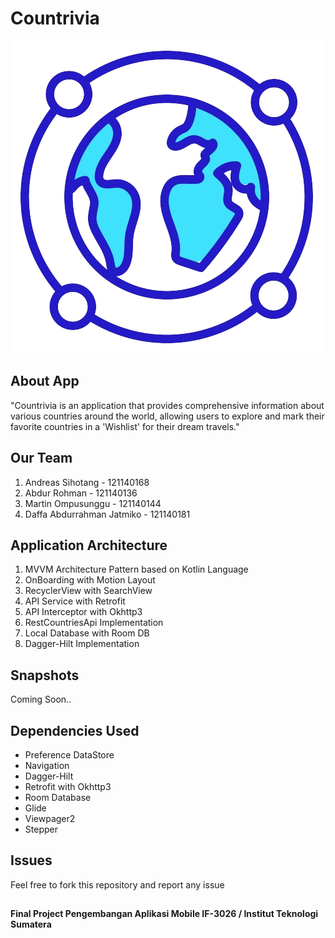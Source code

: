 # Countrivia

![appLogo](app/src/main/res/drawable/countrivia.png)

## About App
"Countrivia is an application that provides comprehensive information about various countries around the world, allowing users to explore and mark their favorite countries in a 'Wishlist' for their dream travels."	

## Our Team
1. Andreas Sihotang - 121140168
2. Abdur Rohman - 121140136
3. Martin Ompusunggu - 121140144
4. Daffa Abdurrahman Jatmiko - 121140181

## Application Architecture
1. MVVM Architecture Pattern based on Kotlin Language
2. OnBoarding with Motion Layout
3. RecyclerView with SearchView
4. API Service with Retrofit
5. API Interceptor with Okhttp3
6. RestCountriesApi Implementation
7. Local Database with Room DB
8. Dagger-Hilt Implementation

## Snapshots
Coming Soon..

## Dependencies Used
- Preference DataStore
- Navigation
- Dagger-Hilt
- Retrofit with Okhttp3
- Room Database
- Glide
- Viewpager2
- Stepper

## Issues
Feel free to fork this repository and report any issue

##
**Final Project Pengembangan Aplikasi Mobile IF-3026 / Institut Teknologi Sumatera**
